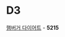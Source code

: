 # D3
[햄버거 다이어트](https://github.com/wayandway/algorithms-cpp/blob/master/SWEA/D3/5215.cpp) - **5215** <br>